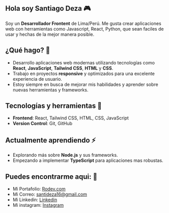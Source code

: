 ## Hola soy Santiago Deza 🎮
Soy un **Desarrollador Frontent** de Lima/Perú. Me gusta crear aplicaciones web con herramientas como Javascript, React, Python, que sean faciles de usar y hechas de la mejor manera posible.

## ¿Qué hago? 🚀 
- Desarrollo aplicaciones web modernas utilizando tecnologías como **React**, **JavaScript**, **Tailwind CSS**, **HTML** y **CSS**.
- Trabajo en proyectos **responsive** y optimizados para una excelente experiencia de usuario.
- Estoy siempre en busca de mejorar mis habilidades y aprender sobre nuevas herramientas y frameworks.

## Tecnologías y herramientas 🔧
- **Frontend**: React, Tailwind CSS, HTML, CSS, JavaScript
- **Version Control**: Git, GitHub
  
## Actualmente aprendiendo ⚡
- Explorando más sobre **Node.js** y sus frameworks.
- Empezando a implementar **TypeScript** para aplicaciones mas robustas.

## Puedes encontrarme aqui: 🎯
- Mi Portafolio: [Rodev.com](https://santiago290.github.io/portRodev/)
- Mi Correo: [santideza16@gmail.com](mailto:santideza16@gmail.com)
- Mi Linkedin: [Linkedin](https://www.linkedin.com/in/santiago-rodrigo-deza-chest-44638817b)
- Mi instagram: [Instagram](https://www.instagram.com/santiago_dch11/)
<!--
**Santiago290/Santiago290** is a ✨ _special_ ✨ repository because its `README.md` (this file) appears on your GitHub profile.

Here are some ideas to get you started:

- 🔭 I’m currently working on ...
- 🌱 I’m currently learning ...
- 👯 I’m looking to collaborate on ...
- 🤔 I’m looking for help with ...
- 💬 Ask me about ...
- 📫 How to reach me: ...
- 😄 Pronouns: ...
- ⚡ Fun fact: ...
-->
